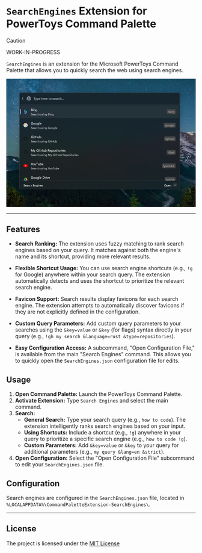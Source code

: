 # `SearchEngines` Extension for PowerToys Command Palette

> [!CAUTION]
> WORK-IN-PROGRESS

`SearchEngines` is an extension for the Microsoft PowerToys Command Palette that allows you to quickly search the web using search engines.

![screenshot](./screenshot.png)

---

## Features

-   **Search Ranking:** The extension uses fuzzy matching to rank search engines based on your query. It matches against both the engine's name and its shortcut, providing more relevant results.

-   **Flexible Shortcut Usage:** You can use search engine shortcuts (e.g., `!g` for Google) anywhere within your search query. The extension automatically detects and uses the shortcut to prioritize the relevant search engine.

-   **Favicon Support:** Search results display favicons for each search engine. The extension attempts to automatically discover favicons if they are not explicitly defined in the configuration.

-   **Custom Query Parameters:** Add custom query parameters to your searches using the `&key=value` or `&key` (for flags) syntax directly in your query (e.g., `!gh my search &language=rust &type=repositories`).

-   **Easy Configuration Access:** A subcommand, "Open Configuration File," is available from the main "Search Engines" command. This allows you to quickly open the `SearchEngines.json` configuration file for edits.

## Usage

1.  **Open Command Palette:** Launch the PowerToys Command Palette.
2.  **Activate Extension:** Type `Search Engines` and select the main command.
3.  **Search:**
    *   **General Search:** Type your search query (e.g., `how to code`). The extension intelligently ranks search engines based on your input.
    *   **Using Shortcuts:** Include a shortcut (e.g., `!g`) anywhere in your query to prioritize a specific search engine (e.g., `how to code !g`).
    *   **Custom Parameters:** Add `&key=value` or `&key` to your query for additional parameters (e.g., `my query &lang=en &strict`).
4.  **Open Configuration:** Select the "Open Configuration File" subcommand to edit your `SearchEngines.json` file.

## Configuration

Search engines are configured in the `SearchEngines.json` file, located in `%LOCALAPPDATA%\CommandPaletteExtension-SearchEngines\`.

---

## License

The project is licensed under the [MIT License](./LICENSE)
